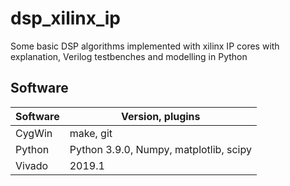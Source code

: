 # dsp_xilinx_ip
Some basic DSP algorithms implemented with xilinx IP cores with explanation, Verilog testbenches and modelling in Python 

## Software

| Software | Version, plugins |
| ------ | ------ |
| CygWin | make, git |
| Python | Python 3.9.0, Numpy, matplotlib, scipy |
| Vivado | 2019.1 |
